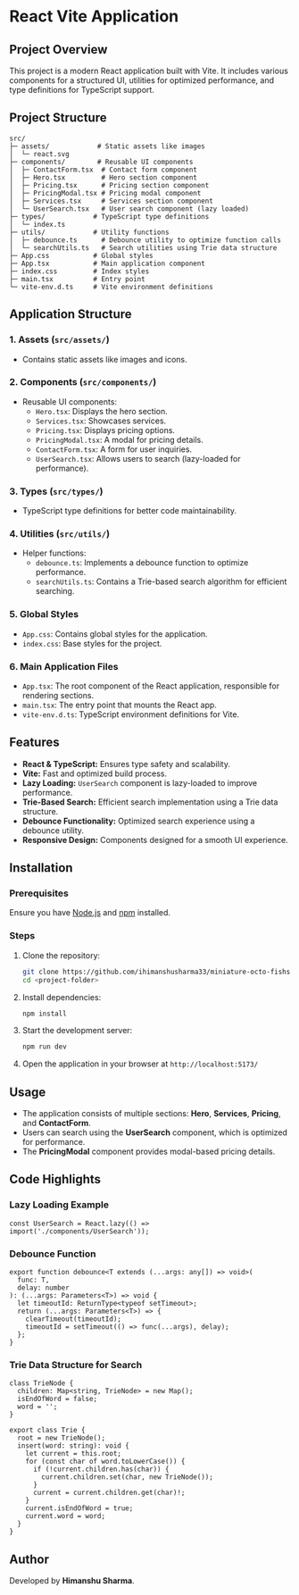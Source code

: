 # React Vite Application

## Project Overview
This project is a modern React application built with Vite. It includes various components for a structured UI, utilities for optimized performance, and type definitions for TypeScript support.

## Project Structure
```
src/
├─ assets/            # Static assets like images
│  └─ react.svg
├─ components/        # Reusable UI components
│  ├─ ContactForm.tsx  # Contact form component
│  ├─ Hero.tsx         # Hero section component
│  ├─ Pricing.tsx      # Pricing section component
│  ├─ PricingModal.tsx # Pricing modal component
│  ├─ Services.tsx     # Services section component
│  └─ UserSearch.tsx   # User search component (lazy loaded)
├─ types/            # TypeScript type definitions
│  └─ index.ts
├─ utils/            # Utility functions
│  ├─ debounce.ts      # Debounce utility to optimize function calls
│  └─ searchUtils.ts   # Search utilities using Trie data structure
├─ App.css           # Global styles
├─ App.tsx           # Main application component
├─ index.css         # Index styles
├─ main.tsx          # Entry point
└─ vite-env.d.ts     # Vite environment definitions
```

## Application Structure
### 1. **Assets** (`src/assets/`)
   - Contains static assets like images and icons.

### 2. **Components** (`src/components/`)
   - Reusable UI components:
     - `Hero.tsx`: Displays the hero section.
     - `Services.tsx`: Showcases services.
     - `Pricing.tsx`: Displays pricing options.
     - `PricingModal.tsx`: A modal for pricing details.
     - `ContactForm.tsx`: A form for user inquiries.
     - `UserSearch.tsx`: Allows users to search (lazy-loaded for performance).

### 3. **Types** (`src/types/`)
   - TypeScript type definitions for better code maintainability.

### 4. **Utilities** (`src/utils/`)
   - Helper functions:
     - `debounce.ts`: Implements a debounce function to optimize performance.
     - `searchUtils.ts`: Contains a Trie-based search algorithm for efficient searching.

### 5. **Global Styles**
   - `App.css`: Contains global styles for the application.
   - `index.css`: Base styles for the project.

### 6. **Main Application Files**
   - `App.tsx`: The root component of the React application, responsible for rendering sections.
   - `main.tsx`: The entry point that mounts the React app.
   - `vite-env.d.ts`: TypeScript environment definitions for Vite.

## Features
- **React & TypeScript:** Ensures type safety and scalability.
- **Vite:** Fast and optimized build process.
- **Lazy Loading:** `UserSearch` component is lazy-loaded to improve performance.
- **Trie-Based Search:** Efficient search implementation using a Trie data structure.
- **Debounce Functionality:** Optimized search experience using a debounce utility.
- **Responsive Design:** Components designed for a smooth UI experience.

## Installation
### Prerequisites
Ensure you have [Node.js](https://nodejs.org/) and [npm](https://www.npmjs.com/) installed.

### Steps
1. Clone the repository:
   ```sh
   git clone https://github.com/ihimanshusharma33/miniature-octo-fishstick.git
   cd <project-folder>
   ```
2. Install dependencies:
   ```sh
   npm install
   ```
3. Start the development server:
   ```sh
   npm run dev
   ```
4. Open the application in your browser at `http://localhost:5173/`

## Usage
- The application consists of multiple sections: **Hero**, **Services**, **Pricing**, and **ContactForm**.
- Users can search using the **UserSearch** component, which is optimized for performance.
- The **PricingModal** component provides modal-based pricing details.


## Code Highlights
### Lazy Loading Example
```tsx
const UserSearch = React.lazy(() => import('./components/UserSearch'));
```
### Debounce Function
```tsx
export function debounce<T extends (...args: any[]) => void>(
  func: T,
  delay: number
): (...args: Parameters<T>) => void {
  let timeoutId: ReturnType<typeof setTimeout>;
  return (...args: Parameters<T>) => {
    clearTimeout(timeoutId);
    timeoutId = setTimeout(() => func(...args), delay);
  };
}
```
### Trie Data Structure for Search
```tsx
class TrieNode {
  children: Map<string, TrieNode> = new Map();
  isEndOfWord = false;
  word = '';
}

export class Trie {
  root = new TrieNode();
  insert(word: string): void {
    let current = this.root;
    for (const char of word.toLowerCase()) {
      if (!current.children.has(char)) {
        current.children.set(char, new TrieNode());
      }
      current = current.children.get(char)!;
    }
    current.isEndOfWord = true;
    current.word = word;
  }
}
```


## Author
Developed by **Himanshu Sharma**. 
